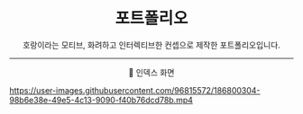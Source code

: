 <h1 align = 'center'> 포트폴리오 </h1>

<p align = 'center'> 호랑이라는 모티브, 화려하고 인터렉티브한 컨셉으로 제작한 포트폴리오입니다.</p>

---

<p align = 'center'> 📌 인덱스 화면 </p>

https://user-images.githubusercontent.com/96815572/186800304-98b6e38e-49e5-4c13-9090-f40b76dcd78b.mp4
